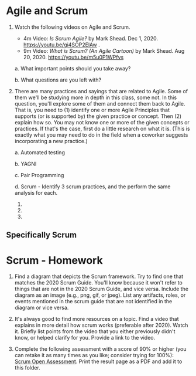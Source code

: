 # Agile and Scrum

1. Watch the following videos on Agile and Scrum.

   * 4m Video: *Is Scrum Agile?* by Mark Shead. Dec 1, 2020. <https://youtu.be/gi4SOP2ElAw> .
   * 9m Video: *What is Scrum? (An Agile Cartoon)* by Mark Shead. Aug 20, 2020. <https://youtu.be/m5u0P1WPfvs>

   a. What important points should you take away?

   b. What questions are you left with?

2. There are many practices and sayings that are related to Agile. Some of
   them we'll be studying more in depth in this class, some not. In this
   question, you'll explore some of them and connect them back to Agile.
   That is, you need to (1) identify one or more Agile Principles that supports
   (or is supported by) the given practice or concept. Then (2) explain how so.
   You may not know one or more of the given concepts or practices. If that's
   the case, first do a little research on what it is. (This is exactly what
   you may need to do in the field when a coworker suggests incorporating
   a new practice.)

   a. Automated testing

   b. YAGNI

   c. Pair Programming

   d. Scrum - Identify 3 scrum practices, and the perform the same analysis for each.

      1.
      2.
      3.

## Specifically Scrum

# Scrum - Homework

1. Find a diagram that depicts the Scrum framework. Try to find one that matches
   the 2020 Scrum Guide. You'll know because it won't refer to things that are
   not in the 2020 Scrum Guide, and vice versa.
   Include the diagram as an image (e.g., png, gif, or jpeg).
   List any artifacts, roles, or events mentioned in the scrum guide that are
   not identified in the diagram or vice versa.


2. It's always good to find more resources on a topic.
   Find a video that explains in more detail how scrum works (preferable after 2020).
   Watch it. Briefly list points from the video that you either previously didn't know,
   or helped clarify for you. Provide a link to the video.


3. Complete the following assessment with a score of 90% or higher
   (you can retake it as many times as you like; consider trying for 100%):
   [Scrum Open Assessment](https://www.scrum.org/open-assessments/scrum-open).
   Print the result page as a PDF and add it to this folder.
